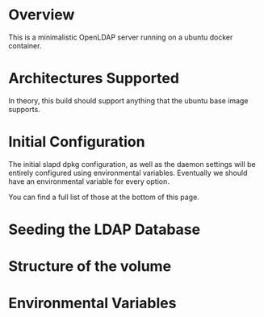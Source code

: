# Overview
This is a minimalistic OpenLDAP server running on a ubuntu docker container. 

# Architectures Supported
In theory, this build should support anything that the ubuntu base image supports. 

# Initial Configuration
The initial slapd dpkg configuration, as well as the daemon settings will be entirely configured using environmental variables. Eventually we should have an environmental variable for every option.

You can find a full list of those at the bottom of this page.

# Seeding the LDAP Database

# Structure of the volume

# Environmental Variables
